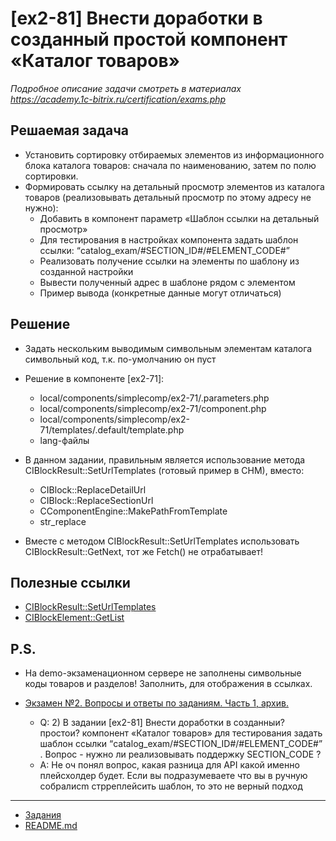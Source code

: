 # [ex2-81] Внести доработки в созданный простой компонент «Каталог товаров»

*Подробное описание задачи смотреть в материалах https://academy.1c-bitrix.ru/certification/exams.php*

## Решаемая задача 

* Установить сортировку отбираемых элементов из информационного блока каталога товаров: сначала по наименованию, затем по полю сортировки.
* Формировать ссылку на детальный просмотр элементов из каталога товаров (реализовывать детальный просмотр по этому адресу не нужно):
    * Добавить в компонент параметр «Шаблон ссылки на детальный просмотр»
    * Для тестирования в настройках компонента задать шаблон ссылки: “catalog_exam/#SECTION_ID#/#ELEMENT_CODE#”
    * Реализовать получение ссылки на элементы по шаблону из созданной настройки
    * Вывести полученный адрес в шаблоне рядом с элементом
    * Пример вывода (конкретные данные могут отличаться)

## Решение

* Задать нескольким выводимым символьным элементам каталога символьный код, т.к. по-умолчанию он пуст

* Решение в компоненте [ex2-71]:
    * local/components/simplecomp/ex2-71/.parameters.php
    * local/components/simplecomp/ex2-71/component.php
    * local/components/simplecomp/ex2-71/templates/.default/template.php
    * lang-файлы

* В данном задании, правильным является использование метода CIBlockResult::SetUrlTemplates (готовый пример в CHM), вместо:
    * CIBlock::ReplaceDetailUrl
    * CIBlock::ReplaceSectionUrl
    * CComponentEngine::MakePathFromTemplate
    * str_replace
    
* Вместе с методом CIBlockResult::SetUrlTemplates использовать CIBlockResult::GetNext, тот же Fetch() не отрабатывает!     

## Полезные ссылки

* [CIBlockResult::SetUrlTemplates](https://dev.1c-bitrix.ru/api_help/iblock/classes/ciblockresult/seturltemplates.php)
* [CIBlockElement::GetList](https://dev.1c-bitrix.ru/api_help/iblock/classes/ciblockelement/getlist.php)

## P.S.

* На demo-экзаменационном сервере не заполнены символьные коды товаров и разделов! Заполнить, для отображения в ссылках.

* [Экзамен №2. Вопросы и ответы по заданиям. Часть 1, архив.](https://dev.1c-bitrix.ru/community/forums/messages/forum6/topic91539/message555711/#message555711)
    * Q: 2) В задании [ex2-81] Внести доработки в созданныи? простои? компонент «Каталог товаров» для тестирования задать шаблон ссылки   “catalog_exam/#SECTION_ID#/#ELEMENT_CODE#” . Вопрос - нужно ли реализовывать поддержку SECTION_CODE ?
    * A: Не оч понял вопрос, какая разница для API какой именно плейсхолдер будет. Если вы подразумеваете что вы в ручную собралиcm стрреплейсить шаблон, то это не верный подход
    
____
* [Задания](tasks.md)
* [README.md](../../README.md)